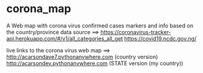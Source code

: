 # corona_map
A Web map with corona virus confirmed cases markers and info based on the country/province
data source ==> https://coronavirus-tracker-api.herokuapp.com/#/v1/all_categories_all_get
https://covid19.ncdc.gov.ng/

live links to the corona virus web map ==> http://acarsondave7.pythonanywhere.com (country version)
http://acarsondev.pythonanywhere.com (STATE version (my country))
